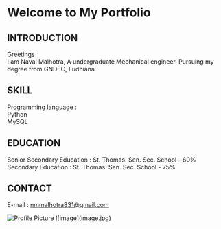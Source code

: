 # Welcome to My Portfolio

## INTRODUCTION
Greetings
<br>I am Naval Malhotra, A undergraduate Mechanical engineer. Pursuing my degree from GNDEC, Ludhiana.

## SKILL
Programming language : 
<br>Python
<br>MySQL

## EDUCATION
Senior Secondary Education : St. Thomas. Sen. Sec. School - 60%
<br>Secondary Education : St. Thomas. Sen. Sec. School - 75%

## CONTACT 
E-mail :
nmmalhotra831@gmail.com

<img src="github.com/malhotranaval831/malhotranaval.github.io/raw/main/WhatsApp%20Image%202024-07-13%20at%2022.11.58_06c9ed52.jpg" alt="Profile Picture" />
![image](image.jpg)		

